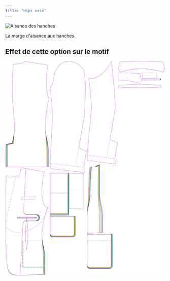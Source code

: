 ```yaml
---
title: "Hips ease"
---
```


![Aisance des hanches](hipsease.svg)

La marge d'aisance aux hanches.

## Effet de cette option sur le motif

![Cette image montre l'effet de cette option en superposant plusieurs variantes qui ont une valeur différente pour cette option](jaeger_hipsease_sample.svg "Effect of this option on the pattern")
